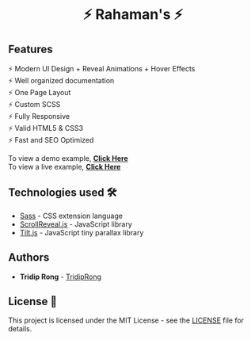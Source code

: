 
<h1 align="center"> ⚡️ Rahaman's ⚡️</h1>



## Features

⚡️ Modern UI Design + Reveal Animations + Hover Effects\
⚡️ Well organized documentation\
⚡️ One Page Layout\
⚡️ Custom SCSS\
⚡️ Fully Responsive\
⚡️ Valid HTML5 & CSS3\
⚡ Fast and SEO Optimized

To view a demo example, **[Click Here](https://ranajit-das-portfolio.netlify.app/)**\
To view a live example, **[Click Here](https://github.com/TridipRong/myPortFolio)**


## Technologies used 🛠️

- [Sass](https://sass-lang.com/documentation) - CSS extension language
- [ScrollReveal.js](https://scrollrevealjs.org/) - JavaScript library
- [Tilt.js](https://gijsroge.github.io/tilt.js/) - JavaScript tiny parallax library

## Authors

- **Tridip Rong** - [TridipRong](https://github.com/TridipRong)

## License 📄

This project is licensed under the MIT License - see the [LICENSE](LICENSE) file for details.

